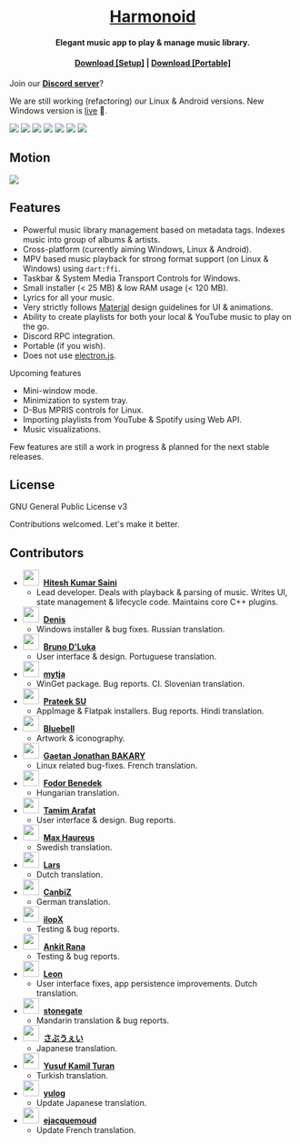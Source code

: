 <h1 align="center"><a href="https://github.com/alexmercerind/harmonoid">Harmonoid</a></h1>
<h4 align="center">Elegant music app to play & manage music library.</h4>
<h4 align="center"><a href="https://github.com/harmonoid/harmonoid/releases/download/v0.1.9/harmonoid-windows-setup.exe">Download [Setup]</a> | <a href="https://github.com/harmonoid/harmonoid/releases/download/v0.1.9/harmonoid-windows-exe.zip">Download [Portable]</a></h4>

Join our **[Discord server](https://discord.gg/2Rc3edFWd8)**?

We are still working (refactoring) our Linux & Android versions. New Windows version is [live](https://github.com/harmonoid/harmonoid/releases/tag/v0.1.9) 🎉.

![](https://github.com/harmonoid/harmonoid/blob/assets/151304862-f4d336c6-4559-477b-b82e-a876f78f5eec.webp?raw=true)
![](https://github.com/harmonoid/harmonoid/blob/assets/151304870-6d1d18db-7120-43bd-87fa-9fa369244bfd.webp?raw=true)
![](https://github.com/harmonoid/harmonoid/blob/assets/151304875-dc120964-3b98-4460-beaf-d28c75b45109.webp?raw=true)
![](https://github.com/harmonoid/harmonoid/blob/assets/151304877-13ff90bb-6123-4c06-940f-9d9de6b13666.webp?raw=true)
![](https://github.com/harmonoid/harmonoid/blob/assets/151304879-cdb10677-30c5-45bb-9e67-f520297280da.webp?raw=true)
![](https://github.com/harmonoid/harmonoid/blob/assets/151304879-cdb10677-30c5-45bb-9e67-f520297280dp.webp?raw=true)
![](https://github.com/harmonoid/harmonoid/blob/assets/harmonoid_IG9AUuWpVR.png?raw=true)

## Motion

![](https://user-images.githubusercontent.com/28951144/151239401-be199319-0a22-4139-8bef-fe1edac2d576.gif)

## Features

- Powerful music library management based on metadata tags. Indexes music into group of albums & artists.
- Cross-platform (currently aiming Windows, Linux & Android).
- MPV based music playback for strong format support (on Linux & Windows) using `dart:ffi`.
- Taskbar & System Media Transport Controls for Windows.
- Small installer (< 25 MB) & low RAM usage (< 120 MB).
- Lyrics for all your music.
- Very strictly follows [Material](https://material.io/) design guidelines for UI & animations.
- Ability to create playlists for both your local & YouTube music to play on the go.
- Discord RPC integration.
- Portable (if you wish).
- Does not use [electron.js](https://www.electronjs.org/).

Upcoming features

- Mini-window mode.
- Minimization to system tray.
- D-Bus MPRIS controls for Linux.
- Importing playlists from YouTube & Spotify using Web API.
- Music visualizations.

Few features are still a work in progress & planned for the next stable releases.

## License

GNU General Public License v3

Contributions welcomed. Let's make it better.

## Contributors

<!--
template = '''
  <li>
    <img src='{}' height='28' width='28'></img>&nbsp;&nbsp;<strong><a href='{}'>{}</a></strong>
    <ul>
      <li>{}</li>
    </ul>
  </li>'''
result = ''
for contributor in contributors:
    html = template.format(
        contributor[1], contributor[0], contributor[2], contributor[3])
    result += html
print(
    f'''<ul>{result}
</ul>'''
)
-->

<ul>
  <li>
    <img src='https://avatars.githubusercontent.com/u/28951144?s=80&v=4' height='28' width='28'></img>&nbsp;&nbsp;<strong><a href='https://github.com/alexmercerind'>Hitesh Kumar Saini</a></strong>
    <ul>
      <li>Lead developer. Deals with playback & parsing of music. Writes UI, state management & lifecycle code. Maintains core C++ plugins.</li>
    </ul>
  </li>
  <li>
    <img src='https://avatars.githubusercontent.com/u/64320078?s=80&v=4' height='28' width='28'></img>&nbsp;&nbsp;<strong><a href='https://github.com/raitonoberu'>Denis</a></strong>
    <ul>
      <li>Windows installer & bug fixes. Russian translation.</li>
    </ul>
  </li>
  <li>
    <img src='https://avatars.githubusercontent.com/u/45696119?s=80&v=4' height='28' width='28'></img>&nbsp;&nbsp;<strong><a href='https://github.com/bdlukaa'>Bruno D'Luka</a></strong>
    <ul>
      <li>User interface & design. Portuguese translation.</li>
    </ul>
  </li>
  <li>
    <img src='https://avatars.githubusercontent.com/u/52399966?s=80&v=4' height='28' width='28'></img>&nbsp;&nbsp;<strong><a href='https://github.com/mytja'>mytja</a></strong>
    <ul>
      <li>WinGet package. Bug reports. CI. Slovenian translation.</li>
    </ul>
  </li>
  <li>
    <img src='https://avatars.githubusercontent.com/u/41370460?s=80&v=4' height='28' width='28'></img>&nbsp;&nbsp;<strong><a href='https://github.com/prateekmedia'>Prateek SU</a></strong>
    <ul>
      <li>AppImage & Flatpak installers. Bug reports. Hindi translation.</li>
    </ul>
  </li>
  <li>
    <img src='https://drive.google.com/uc?export=view&id=1eI-dHiALVQM123_HnQIcYe9HtbX0uS_W' height='28' width='28'></img>&nbsp;&nbsp;<strong><a href='https://www.instagram.com/shinybluebelll'>Bluebell</a></strong>
    <ul>
      <li>Artwork & iconography.</li>
    </ul>
  </li>
  <li>
    <img src='https://avatars.githubusercontent.com/u/43904633?s=80&v=4' height='28' width='28'></img>&nbsp;&nbsp;<strong><a href='https://github.com/gaetan1903'>Gaetan Jonathan BAKARY</a></strong>
    <ul>
      <li>Linux related bug-fixes. French translation.</li>
    </ul>
  </li>
  <li>
    <img src='https://avatars.githubusercontent.com/u/12989935?s=80&v=4' height='28' width='28'></img>&nbsp;&nbsp;<strong><a href='https://github.com/RedyAu'>Fodor Benedek</a></strong>
    <ul>
      <li>Hungarian translation.</li>
    </ul>
  </li>
  <li>
    <img src='https://avatars.githubusercontent.com/u/31634638?s=80&v=4' height='28' width='28'></img>&nbsp;&nbsp;<strong><a href='https://github.com/arafatamim'>Tamim Arafat</a></strong>
    <ul>
      <li>User interface & design. Bug reports.</li>
    </ul>
  </li>
  <li>
    <img src='https://avatars.githubusercontent.com/u/10137?s=80&v=4' height='28' width='28'></img>&nbsp;&nbsp;<strong><a href='mailto:max.haureus@gmail.com'>Max Haureus</a></strong>
    <ul>
      <li>Swedish translation.</li>
    </ul>
  </li>
  <li>
    <img src='https://avatars.githubusercontent.com/u/16196003?s=80&v=4' height='28' width='28'></img>&nbsp;&nbsp;<strong><a href='https://github.com/kebabinjeneus'>Lars</a></strong>
    <ul>
      <li>Dutch translation.</li>
    </ul>
  </li>
  <li>
    <img src='https://avatars.githubusercontent.com/u/47820557?s=80&v=4' height='28' width='28'></img>&nbsp;&nbsp;<strong><a href='https://github.com/MickLesk'>CanbiZ</a></strong>
    <ul>
      <li>German translation.</li>
    </ul>
  </li>
  <li>
    <img src='https://avatars.githubusercontent.com/u/8049534?s=80&v=4' height='28' width='28'></img>&nbsp;&nbsp;<strong><a href='https://github.com/ilopX'>ilopX</a></strong>
    <ul>
      <li>Testing & bug reports.</li>
    </ul>
  </li>
  <li>
    <img src='https://avatars.githubusercontent.com/u/56985621?s=80&v=4' height='28' width='28'></img>&nbsp;&nbsp;<strong><a href='https://github.com/7HAVEN'>Ankit Rana</a></strong>
    <ul>
      <li>Testing & bug reports.</li>
    </ul>
  </li>
  <li>
    <img src='https://avatars.githubusercontent.com/u/75587960?s=80&v=4' height='28' width='28'></img>&nbsp;&nbsp;<strong><a href='https://github.com/LeonHoog'>Leon</a></strong>
    <ul>
      <li>User interface fixes, app persistence improvements. Dutch translation.</li>
    </ul>
  </li>
  <li>
    <img src='https://avatars.githubusercontent.com/u/2262007?s=80&v=4' height='28' width='28'></img>&nbsp;&nbsp;<strong><a href='https://github.com/stonega'>stonegate</a></strong>
    <ul>
      <li>Mandarin translation & bug reports.</li>
    </ul>
  </li>
  <li>
    <img src='https://avatars.githubusercontent.com/u/66313777?s=80&v=4' height='28' width='28'></img>&nbsp;&nbsp;<strong><a href='https://github.com/HiSubway'>さぶうぇい</a></strong>
    <ul>
      <li>Japanese translation.</li>
    </ul>
  </li>
  <li>
    <img src='https://avatars.githubusercontent.com/u/66092540?s=80&v=4' height='28' width='28'></img>&nbsp;&nbsp;<strong><a href='https://github.com/TuranBerlin'>Yusuf Kamil Turan</a></strong>
    <ul>
      <li>Turkish translation.</li>
    </ul>
  </li>
  <li>
    <img src='https://avatars.githubusercontent.com/u/29723448?s=80&v=4' height='28' width='28'></img>&nbsp;&nbsp;<strong><a href='https://github.com/yulog'>yulog</a></strong>
    <ul>
      <li>Update Japanese translation.</li>
    </ul>
  </li>
  <li>
    <img src='https://avatars.githubusercontent.com/u/25613162?s=80&v=4' height='28' width='28'></img>&nbsp;&nbsp;<strong><a href='https://github.com/ejacquemoud'>ejacquemoud</a></strong>
    <ul>
      <li>Update French translation.</li>
    </ul>
  </li>
</ul>
